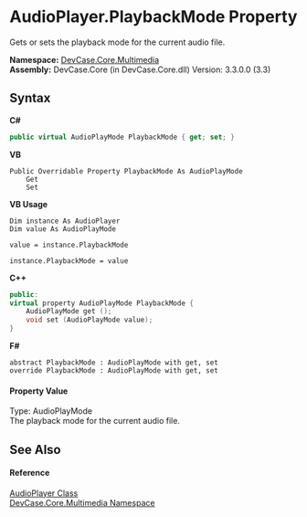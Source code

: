 # AudioPlayer.PlaybackMode Property 
 

Gets or sets the playback mode for the current audio file.

**Namespace:**&nbsp;<a href="N_DevCase_Core_Multimedia">DevCase.Core.Multimedia</a><br />**Assembly:**&nbsp;DevCase.Core (in DevCase.Core.dll) Version: 3.3.0.0 (3.3)

## Syntax

**C#**<br />
``` C#
public virtual AudioPlayMode PlaybackMode { get; set; }
```

**VB**<br />
``` VB
Public Overridable Property PlaybackMode As AudioPlayMode
	Get
	Set
```

**VB Usage**<br />
``` VB Usage
Dim instance As AudioPlayer
Dim value As AudioPlayMode

value = instance.PlaybackMode

instance.PlaybackMode = value
```

**C++**<br />
``` C++
public:
virtual property AudioPlayMode PlaybackMode {
	AudioPlayMode get ();
	void set (AudioPlayMode value);
}
```

**F#**<br />
``` F#
abstract PlaybackMode : AudioPlayMode with get, set
override PlaybackMode : AudioPlayMode with get, set
```


#### Property Value
Type: AudioPlayMode<br />The playback mode for the current audio file.

## See Also


#### Reference
<a href="T_DevCase_Core_Multimedia_AudioPlayer">AudioPlayer Class</a><br /><a href="N_DevCase_Core_Multimedia">DevCase.Core.Multimedia Namespace</a><br />